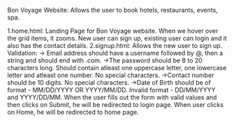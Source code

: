 Bon Voyage Website: Allows the user to book hotels, restaurants, events, spa.
    
1.home.html:
          Landing Page for Bon Voyage website. When we hover over the grid items, it zooms.
          New user can sign up, existing user can login and it also has the contact details.
2.signup.html:
          Allows the new user to sign up.
          Validation:
               -> Email address should have a username followed by @, then a string and should end with .com.
               ->The password should be 8 to 20 characters long. Should contain atleast one uppercase
                 letter, one lowercase letter and atleast one number. No special characters.
               ->Contact number should be 10 digits. No special characters.
               ->Date of Birth should be of format - MM/DD/YYYY OR YYYY/MM/DD.
                 Invalid format - DD/MM/YYYY and YYYY/DD/MM.
           When the user fills out the form with valid values and then clicks on Submit, he will be redirected 
           to login page.
           When user clicks on Home, he will be redirected to home page.
          
      
